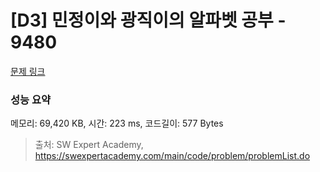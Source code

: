 # [D3] 민정이와 광직이의 알파벳 공부 - 9480 

[문제 링크](https://swexpertacademy.com/main/code/problem/problemDetail.do?contestProbId=AXAdrmW61ssDFAXq) 

### 성능 요약

메모리: 69,420 KB, 시간: 223 ms, 코드길이: 577 Bytes



> 출처: SW Expert Academy, https://swexpertacademy.com/main/code/problem/problemList.do